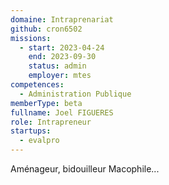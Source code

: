 ```yaml
---
domaine: Intraprenariat
github: cron6502
missions:
  - start: 2023-04-24
    end: 2023-09-30
    status: admin
    employer: mtes
competences:
  - Administration Publique
memberType: beta
fullname: Joel FIGUERES
role: Intrapreneur
startups:
  - evalpro
---
```

Aménageur, bidouilleur Macophile...
